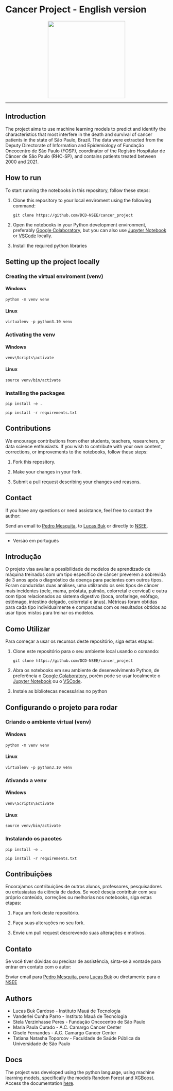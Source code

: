 # Cancer Project - English version
<p align="center">
  <img src="https://scontent-gru1-1.cdninstagram.com/v/t51.2885-19/190687941_204986924790877_2081934706775828299_n.jpg?stp=dst-jpg_s320x320&_nc_ht=scontent-gru1-1.cdninstagram.com&_nc_cat=101&_nc_ohc=zSUkc4bE1CIAX-i90W_&edm=AOQ1c0wBAAAA&ccb=7-5&oh=00_AfDTMBW5lsDotItvppf4zGU2PyeRDzfXGrDXz7GwNoo9zA&oe=65F109CA&_nc_sid=8b3546",width=400, height=240/>
</p>

___

## **Introduction**

The project aims to use machine learning models to predict and identify the characteristics that most interfere in the death and survival of cancer patients in the state of São Paulo, Brazil. The data were extracted from the Deputy Directorate of Information and Epidemiology of Fundação Oncocentro de São Paulo (FOSP), coordinator of the Registro Hospitalar de Câncer de São Paulo (RHC-SP), and contains patients treated between 2000 and 2021.

## **How to run**

To start running the notebooks in this repository, follow these steps:

1. Clone this repository to your local enviroment using the following command:

    ```git clone https://github.com/DCD-NSEE/cancer_project```


2. Open the notebooks in your Python development environment, preferably [Google Colaboratory](https://research.google.com/colaboratory/), but you can also use [Jupyter Notebook](https://jupyter.org/) or [VSCode](https://code.visualstudio.com/) locally.

3. Install the required python libraries
   
## **Setting up the project locally**

### Creating the virtual enviroment (venv)

#### Windows

```console
python -m venv venv
```

#### Linux

```
virtualenv -p python3.10 venv
```

### Activating the venv

#### Windows

```console
venv\Scripts\activate
```

#### Linux

```console
source venv/bin/activate
```

### installing the packages

```console
pip install -e .

pip install -r requirements.txt
```

## **Contributions**

We encourage contributions from other students, teachers, researchers, or data science enthusiasts. If you wish to contribute with your own content, corrections, or improvements to the notebooks, follow these steps:

1. Fork this repository.

2. Make your changes in your fork.

3. Submit a pull request describing your changes and reasons.

## **Contact**

If you have any questions or need assistance, feel free to contact the author:

Send an email to [Pedro Mesquita](mailto:pedro.gjmesquita@gmail.com), to [Lucas Buk](maailto:lucasbukcardoso@gmail.com) or directly to [NSEE](mailto:nsee@maua.br).

---

 - Versão em português


## **Introdução**

O projeto visa avaliar a possibilidade de modelos de aprendizado de máquina treinados com um tipo específico de câncer preverem a sobrevida de 3 anos após o diagnóstico da doença para pacientes com outros tipos. Foram conduzidas duas análises, uma utilizando os seis tipos de câncer mais incidentes (pele, mama, próstata, pulmão, colorretal e cervical) e outra com tipos relacionados ao sistema digestivo (boca, orofaringe, esôfago, estômago, intestino delgado, colorretal e ânus). Métricas foram obtidas para cada tipo individualmente e comparadas com os resultados obtidos ao usar tipos mistos para treinar os modelos.

## Como Utilizar

Para começar a usar os recursos deste repositório, siga estas etapas:

1. Clone este repositório para o seu ambiente local usando o comando:

    ```git clone https://github.com/DCD-NSEE/cancer_project```


2. Abra os notebooks em seu ambiente de desenvolvimento Python, de preferência o [Google Colaboratory](https://research.google.com/colaboratory/), porém pode se usar localmente o [Jupyter Notebook](https://jupyter.org/) ou o [VSCode](https://code.visualstudio.com/).

3. Instale as bibliotecas necessárias no python
   
## **Configurando o projeto para rodar**

### Criando o ambiente virtual (venv)

#### Windows

```console
python -m venv venv
```

#### Linux

```
virtualenv -p python3.10 venv
```

### Ativando a venv

#### Windows

```console
venv\Scripts\activate
```

#### Linux

```console
source venv/bin/activate
```

### Instalando os pacotes

```console
pip install -e .

pip install -r requirements.txt
```

## **Contribuições**

Encorajamos contribuições de outros alunos, professores, pesquisadores ou entusiastas da ciência de dados. Se você deseja contribuir com seu próprio conteúdo, correções ou melhorias nos notebooks, siga estas etapas:

1. Faça um fork deste repositório.

2. Faça suas alterações no seu fork.

3. Envie um pull request descrevendo suas alterações e motivos.

## **Contato**

Se você tiver dúvidas ou precisar de assistência, sinta-se à vontade para entrar em contato com o autor:

Enviar email para [Pedro Mesquita](mailto:pedro.gjmesquita@gmail.com), para [Lucas Buk](maailto:lucasbukcardoso@gmail.com) ou diretamente para o [NSEE](mailto:nsee@maua.br)


## **Authors**

* Lucas Buk Cardoso - Instituto Mauá de Tecnologia
* Vanderlei Cunha Parro - Instituto Mauá de Tecnologia
* Stela Verzinhasse Peres - Fundação Oncocentro de São Paulo
* Maria Paula Curado - A.C. Camargo Cancer Center
* Gisele Fernandes - A.C. Camargo Cancer Center
* Tatiana Natasha Toporcov - Faculdade de Saúde Pública da Universidade de São Paulo

## **Docs**

The project was developed using the python language, using machine learning models, specifically the models Random Forest and XGBoost. Access the documentation [here](https://cancer-project.readthedocs.io/en/latest/).



 


